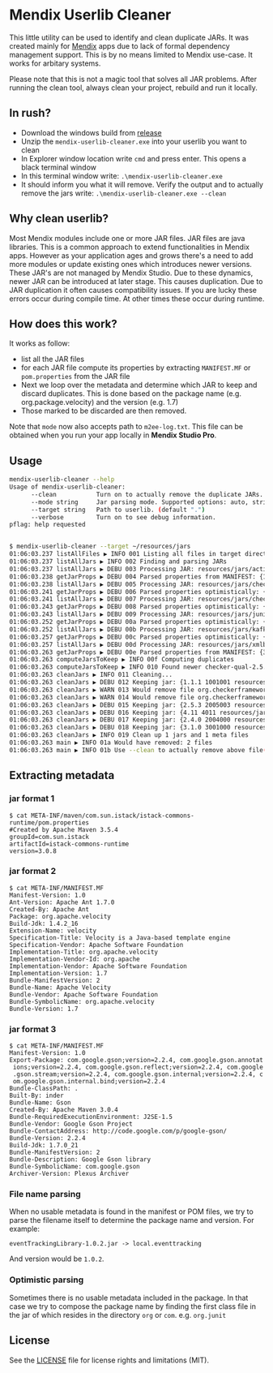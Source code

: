 # Mendix Userlib Cleaner

This little utility can be used to identify and clean duplicate JARs. It was created mainly for [Mendix](https://mendix.com) apps due to lack of formal dependency management support. This is by no means limited to Mendix use-case. It works for arbitary systems.

Please note that this is not a magic tool that solves all JAR problems. After running the clean tool, always clean your project, rebuild and run it locally.

## In rush?

- Download the windows build from [release](https://github.com/cinaq/mendix-userlib-cleaner/releases)
- Unzip the `mendix-userlib-cleaner.exe` into your userlib you want to clean
- In Explorer window location write `cmd` and press enter. This opens a black terminal window
- In this terminal window write: `.\mendix-userlib-cleaner.exe`
- It should inform you what it will remove. Verify the output and to actually remove the jars write: `.\mendix-userlib-cleaner.exe --clean`

## Why clean userlib?

Most Mendix modules include one or more JAR files. JAR files are java libraries. This is a common approach to extend functionalities in Mendix apps. However as your application ages and grows there's a need to add more modules or update existing ones which introduces newer versions. These JAR's are not managed by Mendix Studio. Due to these dynamics, newer JAR can be introduced at later stage. This causes duplication. Due to JAR duplication it often causes compatibility issues. If you are lucky these errors occur during compile time. At other times these occur during runtime.

## How does this work?

It works as follow:

- list all the JAR files
- for each JAR file compute its properties by extracting `MANIFEST.MF` or `pom.properties` from the JAR file
- Next we loop over the metadata and determine which JAR to keep and discard duplicates. This is done based on the package name (e.g. org.package.velocity) and the version (e.g. 1.7)
- Those marked to be discarded are then removed.

Note that `mode` now also accepts path to `m2ee-log.txt`. This file can be obtained when you run your app locally in **Mendix Studio Pro**.

## Usage

```bash
mendix-userlib-cleaner --help
Usage of mendix-userlib-cleaner:
      --clean           Turn on to actually remove the duplicate JARs.
      --mode string     Jar parsing mode. Supported options: auto, strict or path to m2ee-log.txt (default "auto")
      --target string   Path to userlib. (default ".")
      --verbose         Turn on to see debug information.
pflag: help requested


$ mendix-userlib-cleaner --target ~/resources/jars
01:06:03.237 listAllFiles ▶ INFO 001 Listing all files in target directory: ./resources/jars
01:06:03.237 listAllJars ▶ INFO 002 Finding and parsing JARs
01:06:03.237 listAllJars ▶ DEBU 003 Processing JAR: resources/jars/activation-1.1.1.jar
01:06:03.238 getJarProps ▶ DEBU 004 Parsed properties from MANIFEST: {1.1.1 1001001 resources/jars/activation-1.1.1.jar activation-1.1.1.jar Sun Java System Application Server Sun Java System Application Server Sun Microsystems, Inc. }
01:06:03.238 listAllJars ▶ DEBU 005 Processing JAR: resources/jars/checker-qual-2.5.2.jar
01:06:03.241 getJarProps ▶ DEBU 006 Parsed properties optimistically: {2.5.2 2005002 resources/jars/checker-qual-2.5.2.jar checker-qual-2.5.2.jar org.checkerframework.dataflow   }
01:06:03.241 listAllJars ▶ DEBU 007 Processing JAR: resources/jars/checker-qual-2.5.3.jar
01:06:03.243 getJarProps ▶ DEBU 008 Parsed properties optimistically: {2.5.3 2005003 resources/jars/checker-qual-2.5.3.jar checker-qual-2.5.3.jar org.checkerframework.dataflow   }
01:06:03.243 listAllJars ▶ DEBU 009 Processing JAR: resources/jars/junit-4.11.jar
01:06:03.252 getJarProps ▶ DEBU 00a Parsed properties optimistically: {4.11 4011 resources/jars/junit-4.11.jar junit-4.11.jar org.junit   }
01:06:03.252 listAllJars ▶ DEBU 00b Processing JAR: resources/jars/kafka-streams-2.4.0.jar
01:06:03.257 getJarProps ▶ DEBU 00c Parsed properties optimistically: {2.4.0 2004000 resources/jars/kafka-streams-2.4.0.jar kafka-streams-2.4.0.jar org.apache.kafka   }
01:06:03.257 listAllJars ▶ DEBU 00d Processing JAR: resources/jars/xmlbeans-3.1.0.jar
01:06:03.263 getJarProps ▶ DEBU 00e Parsed properties from MANIFEST: {3.1.0 3001000 resources/jars/xmlbeans-3.1.0.jar xmlbeans-3.1.0.jar org.apache.xmlbeans org.apache.xmlbeans Apache Software Foundation }
01:06:03.263 computeJarsToKeep ▶ INFO 00f Computing duplicates
01:06:03.263 computeJarsToKeep ▶ INFO 010 Found newer checker-qual-2.5.3.jar over checker-qual-2.5.2.jar
01:06:03.263 cleanJars ▶ INFO 011 Cleaning...
01:06:03.263 cleanJars ▶ DEBU 012 Keeping jar: {1.1.1 1001001 resources/jars/activation-1.1.1.jar activation-1.1.1.jar Sun Java System Application Server Sun Java System Application Server Sun Microsystems, Inc. }
01:06:03.263 cleanJars ▶ WARN 013 Would remove file org.checkerframework.dataflow: resources/jars/checker-qual-2.5.2.jar
01:06:03.263 cleanJars ▶ WARN 014 Would remove file org.checkerframework.dataflow: resources/jars/checker-qual-2.5.2.jar.meta
01:06:03.263 cleanJars ▶ DEBU 015 Keeping jar: {2.5.3 2005003 resources/jars/checker-qual-2.5.3.jar checker-qual-2.5.3.jar org.checkerframework.dataflow   }
01:06:03.263 cleanJars ▶ DEBU 016 Keeping jar: {4.11 4011 resources/jars/junit-4.11.jar junit-4.11.jar org.junit   }
01:06:03.263 cleanJars ▶ DEBU 017 Keeping jar: {2.4.0 2004000 resources/jars/kafka-streams-2.4.0.jar kafka-streams-2.4.0.jar org.apache.kafka   }
01:06:03.263 cleanJars ▶ DEBU 018 Keeping jar: {3.1.0 3001000 resources/jars/xmlbeans-3.1.0.jar xmlbeans-3.1.0.jar org.apache.xmlbeans org.apache.xmlbeans Apache Software Foundation }
01:06:03.263 cleanJars ▶ INFO 019 Clean up 1 jars and 1 meta files
01:06:03.263 main ▶ INFO 01a Would have removed: 2 files
01:06:03.263 main ▶ INFO 01b Use --clean to actually remove above file(s)
```

## Extracting metadata

### jar format 1

```
$ cat META-INF/maven/com.sun.istack/istack-commons-runtime/pom.properties
#Created by Apache Maven 3.5.4
groupId=com.sun.istack
artifactId=istack-commons-runtime
version=3.0.8
```

### jar format 2

```
$ cat META-INF/MANIFEST.MF
Manifest-Version: 1.0
Ant-Version: Apache Ant 1.7.0
Created-By: Apache Ant
Package: org.apache.velocity
Build-Jdk: 1.4.2_16
Extension-Name: velocity
Specification-Title: Velocity is a Java-based template engine
Specification-Vendor: Apache Software Foundation
Implementation-Title: org.apache.velocity
Implementation-Vendor-Id: org.apache
Implementation-Vendor: Apache Software Foundation
Implementation-Version: 1.7
Bundle-ManifestVersion: 2
Bundle-Name: Apache Velocity
Bundle-Vendor: Apache Software Foundation
Bundle-SymbolicName: org.apache.velocity
Bundle-Version: 1.7
```

### jar format 3

```
$ cat META-INF/MANIFEST.MF
Manifest-Version: 1.0
Export-Package: com.google.gson;version=2.2.4, com.google.gson.annotat
 ions;version=2.2.4, com.google.gson.reflect;version=2.2.4, com.google
 .gson.stream;version=2.2.4, com.google.gson.internal;version=2.2.4, c
 om.google.gson.internal.bind;version=2.2.4
Bundle-ClassPath: .
Built-By: inder
Bundle-Name: Gson
Created-By: Apache Maven 3.0.4
Bundle-RequiredExecutionEnvironment: J2SE-1.5
Bundle-Vendor: Google Gson Project
Bundle-ContactAddress: http://code.google.com/p/google-gson/
Bundle-Version: 2.2.4
Build-Jdk: 1.7.0_21
Bundle-ManifestVersion: 2
Bundle-Description: Google Gson library
Bundle-SymbolicName: com.google.gson
Archiver-Version: Plexus Archiver
```

### File name parsing

When no usable metadata is found in the manifest or POM files, we try to parse the filename itself to determine the package name and version. For example:

```
eventTrackingLibrary-1.0.2.jar -> local.eventtracking
```

And version would be `1.0.2`.


### Optimistic parsing

Sometimes there is no usable metadata included in the package. In that case we try to compose the package name by finding the first class file in the jar of which resides in the directory `org` or `com`. e.g. `org.junit`



## License

See the [LICENSE](LICENSE.md) file for license rights and limitations (MIT).
